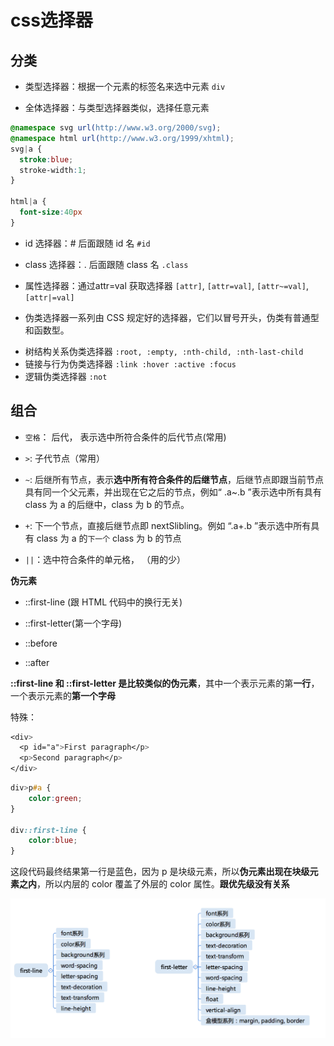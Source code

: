 # css选择器

## 分类

* 类型选择器：根据一个元素的标签名来选中元素 `div`

* 全体选择器：与类型选择器类似，选择任意元素

```css
@namespace svg url(http://www.w3.org/2000/svg);
@namespace html url(http://www.w3.org/1999/xhtml);
svg|a {
  stroke:blue;
  stroke-width:1;
}

html|a {
  font-size:40px
}
```

* id 选择器：# 后面跟随 id 名 `#id`

* class 选择器：. 后面跟随 class 名 `.class`

* 属性选择器：通过attr=val 获取选择器 `[attr]`, `[attr=val]`, `[attr~=val]`, `[attr|=val]`

* 伪类选择器一系列由 CSS 规定好的选择器，它们以冒号开头，伪类有普通型和函数型。

- 树结构关系伪类选择器 `:root, :empty, :nth-child, :nth-last-child`
- 链接与行为伪类选择器 `:link :hover :active :focus`
- 逻辑伪类选择器 `:not`

## 组合

* `空格`： 后代， 表示选中所符合条件的后代节点(常用)

* `>`: 子代节点（常用）

* `~`: 后继所有节点，表示**选中所有符合条件的后继节点**，后继节点即跟当前节点具有同一个父元素，并出现在它之后的节点，例如“ .a~.b ”表示选中所有具有 class 为 a 的后继中，class 为 b 的节点。

* `+`: 下一个节点，直接后继节点即 nextSlibling。例如 “.a+.b ”表示选中所有具有 class 为 a 的`下一个` class 为 b 的节点

* `||`：选中符合条件的单元格， （用的少）

**伪元素**

* ::first-line (跟 HTML 代码中的换行无关)

* ::first-letter(第一个字母)

* ::before

* ::after

**::first-line 和 ::first-letter 是比较类似的伪元素**，其中一个表示元素的第**一行**，一个表示元素的**第一个字母**

特殊：

```css
<div>
  <p id="a">First paragraph</p>
  <p>Second paragraph</p>
</div>
```

```css
div>p#a {
    color:green;
}

div::first-line { 
    color:blue; 
}
```

这段代码最终结果第一行是蓝色，因为 p 是块级元素，所以**伪元素出现在块级元素之内**，所以内层的 color 覆盖了外层的 color 属性。**跟优先级没有关系**

![1.png](./1.png)
